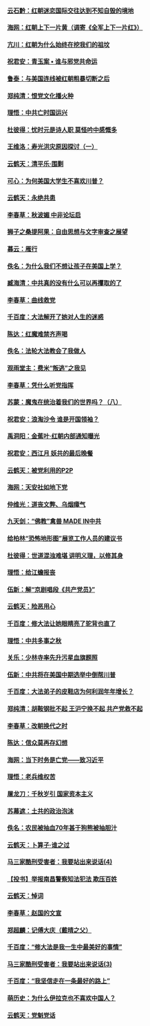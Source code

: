 #### [云石黔：红朝迷恋国际交往达到不知自毁的境地](../pages/nsc993/n10705944.md) 

#### [海网：红朝上下一片黄（调寄《全军上下一片红》）](../pages/nsc993/n10705935.md) 

#### [亢川：红朝为什么始终在挖我们的祖坟](../pages/nsc993/n10705897.md) 

#### [祝君安：青玉案 • 谁与邪党共命运](../pages/nsc993/n10702709.md) 

#### [鲁泰：与美国连线被红朝粗暴切断之后](../pages/nsc993/n10702701.md) 

#### [郑纯清：恨党文化播火种](../pages/nsc993/n10702678.md) 

#### [理悟：中共亡时国运兴](../pages/nsc993/n10702598.md) 

#### [杜彼得：忧时元是诗人职 莫怪吟中感慨多](../pages/nsc993/n10702521.md) 

#### [王维洛：寿光洪灾原因探讨（一）](../pages/nsc993/n10701356.md) 

#### [云鹤天：清平乐‧围剿](../pages/nsc993/n10698315.md) 

#### [可心：为何美国大学生不喜欢川普？](../pages/nsc993/n10698303.md) 

#### [云鹤天：永绝共患](../pages/nsc993/n10698288.md) 

#### [李春草：秋波媚 中非论坛启](../pages/nsc993/n10698277.md) 

#### [狮子之桑提阿果：自由思想与文字审查之展望](../pages/nsc993/n10696635.md) 

#### [暮云：雁行](../pages/nsc993/n10694958.md) 

#### [佚名：为什么我们不想让孩子在美国上学？](../pages/nsc993/n10692185.md) 

#### [臧海清：中共真的没有什么可以再攫取的了](../pages/nsc993/n10692170.md) 

#### [李春草：曲线救党](../pages/nsc993/n10692165.md) 

#### [千百度：大法解开了她对人生的迷惑](../pages/nsc993/n10691742.md) 

#### [陈达：红魔难禁齐声喝](../pages/nsc993/n10688974.md) 

#### [佚名：法轮大法教会了我做人](../pages/nsc993/n10688843.md) 

#### [观雨堂主：费米“叛逃”之我见](../pages/nsc993/n10688439.md) 

#### [李春草：凭什么听党指挥](../pages/nsc993/n10686713.md) 

#### [苏蒙：魔鬼在统治着我们的世界吗？（八）](../pages/nsc993/n10686000.md) 

#### [祝君安：浪淘沙令 谁是开国领袖？](../pages/nsc993/n10685881.md) 

#### [禹洞阳：金蕉叶‧红朝内部通知曝光](../pages/nsc993/n10685874.md) 

#### [祝君安：西江月 妖共的最后晚餐](../pages/nsc993/n10685870.md) 

#### [云鹤天：被党利用的P2P](../pages/nsc993/n10685851.md) 

#### [海网：天安社如地下党](../pages/nsc993/n10685805.md) 

#### [仲维光：道丧文弊、乌烟瘴气](../pages/nsc993/n10685738.md) 

#### [九天剑：“佛教”禽兽 MADE IN中共](../pages/nsc993/n10685679.md) 

#### [给柏林“恐怖地形图”展览工作人员的建议书](../pages/nsc993/n10684627.md) 

#### [杜彼得：世道混浊难堪 讲明义理，以修其身](../pages/nsc993/n10684598.md) 

#### [理悟：给江蟾报丧](../pages/nsc993/n10680823.md) 

#### [伍新：解“京剧唱段《共产党员》”](../pages/nsc993/n10680780.md) 

#### [云鹤天：险恶用心](../pages/nsc993/n10680765.md) 

#### [千百度：修大法让她眼睛亮了驼背也直了](../pages/nsc993/n10680493.md) 

#### [理悟：中共多事之秋](../pages/nsc993/n10676568.md) 

#### [关乐：少林寺率先升污星血旗题照](../pages/nsc993/n10675349.md) 

#### [伍新：中共将在美国中期选举中倒帮川普](../pages/nsc993/n10675250.md) 

#### [千百度：大法弟子的皮鞋店为何利润年年增长？](../pages/nsc993/n10672020.md) 

#### [郑纯清：胡鞍钢批不起 王沪宁换不起 共产党救不起](../pages/nsc993/n10671533.md) 

#### [李春草：改朝换代之时](../pages/nsc993/n10671514.md) 

#### [陈达：信众莫再存幻想](../pages/nsc993/n10669524.md) 

#### [海网：当下时务是亡党——致习近平](../pages/nsc993/n10669566.md) 

#### [理悟：老兵维权苦](../pages/nsc993/n10668896.md) 

#### [屠龙刀：千秋岁引 国家资本主义](../pages/nsc993/n10668882.md) 

#### [苏幕遮：土共的政治泡沫](../pages/nsc993/n10668871.md) 

#### [佚名：农民被抽血70年甚于狗熊被抽胆汁](../pages/nsc993/n10668821.md) 

#### [云鹤天：卜算子‧谁之过](../pages/nsc993/n10668805.md) 

#### [马三家酷刑受害者：我要站出来说话(4)](../pages/nsc993/n10650186.md) 

#### [【投书】举报南昌警察知法犯法 欺压百姓](../pages/nsc993/n10666339.md) 

#### [云鹤天：悼词](../pages/nsc993/n10663161.md) 

#### [李春草：赵国的文宣](../pages/nsc993/n10663142.md) 

#### [郑超麟：记傅大庆（戴晴之父）](../pages/nsc993/n10663125.md) 

#### [千百度：“修大法是我一生中最美好的事情”](../pages/nsc993/n10663072.md) 

#### [马三家酷刑受害者：我要站出来说话(3)](../pages/nsc993/n10649930.md) 

#### [千百度：“我坚信走在一条最好的路上”](../pages/nsc993/n10659844.md) 

#### [萌历史：为什么伊拉克也不喜欢中国人？](../pages/nsc993/n10659037.md) 

#### [云鹤天：党魁党话](../pages/nsc993/n10657874.md) 

